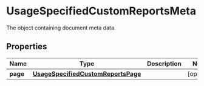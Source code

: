 

# UsageSpecifiedCustomReportsMeta

The object containing document meta data.
## Properties

Name | Type | Description | Notes
------------ | ------------- | ------------- | -------------
**page** | [**UsageSpecifiedCustomReportsPage**](UsageSpecifiedCustomReportsPage.md) |  |  [optional]



